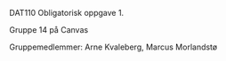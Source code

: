 DAT110 Obligatorisk oppgave 1.

Gruppe 14 på Canvas

Gruppemedlemmer: Arne Kvaleberg, Marcus Morlandstø


